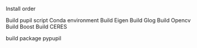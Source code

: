 Install order

Build pupil script
Conda environment
Build Eigen
Build Glog
Build Opencv
Build Boost
Build CERES

build package pypupil


